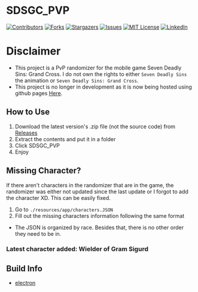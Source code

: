 # SDSGC_PVP
[![Contributors][contributors-shield]][contributors-url]
[![Forks][forks-shield]][forks-url]
[![Stargazers][stars-shield]][stars-url]
[![Issues][issues-shield]][issues-url]
[![MIT License][license-shield]][license-url]
[![LinkedIn][linkedin-shield]][linkedin-url]

# Disclaimer
- This project is a PvP randomizer for the mobile game Seven Deadly Sins: Grand Cross. I do not own the rights to either ```Seven Deadly Sins``` the animation or
```Seven Deadly Sins: Grand Cross```.
- This project is no longer in development as it is now being hosted using github pages [Here](https://bwhua.github.io/sdsgc-pvp-randomizer/).
## How to Use
1. Download the latest version's .zip file (not the source code) from [Releases](https://github.com/bwhua/SDSGC_PVP/releases)
2. Extract the contents and put it in a folder
3. Click SDSGC_PVP
4. Enjoy

## Missing Character?
If there aren't characters in the randomizer that are in the game, the randomizer was either not updated since the last update or I forgot to add the character XD. This can be easily fixed.
1. Go to ```./resources/app/characters.JSON```
2. Fill out the missing characters information following the same format
  - The JSON is organized by race. Besides that, there is no other order they need to be in.
### Latest character added: Wielder of Gram Sigurd

[contributors-shield]: https://img.shields.io/github/contributors/bwhua/SDSGC_PVP.svg?style=flat-square
[contributors-url]: https://github.com/bwhua/SDSGC_PVP/graphs/contributors
[forks-shield]: https://img.shields.io/github/forks/bwhua/SDSGC_PVP.svg?style=flat-square
[forks-url]: https://github.com/bwhua/SDSGC_PVP/network/members
[stars-shield]: https://img.shields.io/github/stars/bwhua/SDSGC_PVP.svg?style=flat-square
[stars-url]: https://github.com/bwhua/SDSGC_PVP/stargazers
[issues-shield]: https://img.shields.io/github/issues/bwhua/SDSGC_PVP.svg?style=flat-square
[issues-url]: https://github.com/bwhua/SDSGC_PVP/issues
[license-shield]: https://img.shields.io/github/license/bwhua/SDSGC_PVP.svg?style=flat-square
[license-url]: https://github.com/bwhua/SDSGC_PVP/blob/master/LICENSE.txt
[linkedin-shield]: https://img.shields.io/badge/-LinkedIn-black.svg?style=flat-square&logo=linkedin&colorB=555
[linkedin-url]: https://linkedin.com/in/bwhua

## Build Info
- [electron](https://www.electronjs.org/)

